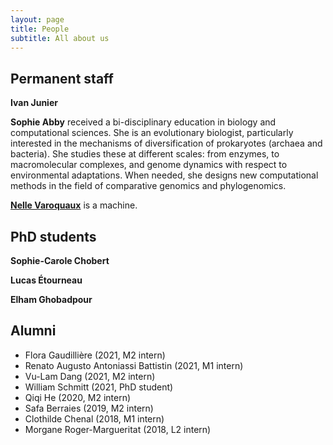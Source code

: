 ```yaml
---
layout: page
title: People
subtitle: All about us
---
```


## Permanent staff

**Ivan Junier**  
<a href="https://github.com/ijunier"><i class="fa fa-fw fa-github fa-2x" aria-hidden="true"></i></a>
<a href="https://scholar.google.com/citations?user=UiHvu5AAAAAJ&hl=en"><i class="ai ai-google-scholar-square ai-fw fa-2x"></i></a> 



**Sophie Abby** received a bi-disciplinary education in biology and
computational sciences. She is an evolutionary biologist, particularly
interested in the mechanisms of diversification of prokaryotes (archaea and
bacteria). She studies these at different scales: from enzymes, to macromolecular
complexes, and genome dynamics with respect to environmental adaptations. When
needed, she designs new computational methods in the field of comparative
genomics and phylogenomics.   
<a href="https://github.com/saphia"><i class="fa fa-fw fa-github fa-2x" aria-hidden="true"></i></a>
<a href="https://scholar.google.fr/citations?user=pJ3h0iMAAAAJ&hl=en"><i class="ai ai-google-scholar-square ai-fw fa-2x"></i></a> 


**[Nelle Varoquaux](https://nellev.github.io)** is a machine.  
<a href="https://nellev.github.io/"><i class="fa fa-fw fa-map-marker fa-2x" aria-hidden="true"></i></a>
<a href="https://github.com/nellev"><i class="fa fa-fw fa-github fa-2x" aria-hidden="true"></i></a>
<a href="https://scholar.google.fr/citations?user=8QspsP0AAAAJ&hl=en"><i class="ai ai-google-scholar-square ai-fw fa-2x"></i></a>
<a href="https://orcid.org/0000-0002-8748-6546"><i class="ai ai-orcid ai-fw fa-2x"></i></a>
<a href="https://osf.io/duxyk/"><i class="ai ai-osf ai-fw fa-2x"></i></a>



## PhD students

**Sophie-Carole Chobert**

**Lucas Étourneau**

**Elham Ghobadpour**

## Alumni

- Flora Gaudillière (2021, M2 intern)
- Renato Augusto Antoniassi Battistin (2021, M1 intern)
- Vu-Lam Dang (2021, M2 intern)
- William Schmitt (2021, PhD student)
- Qiqi He (2020, M2 intern)
- Safa Berraies (2019, M2 intern)
- Clothilde Chenal (2018, M1 intern)
- Morgane Roger-Margueritat (2018, L2 intern)
